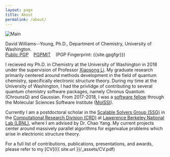 ```yaml
---
layout: page
title: About
permalink: /about/
---
```

![Main]({{site.url}}/_assets/profile.jpg)

David Williams--Young, Ph.D., Department of Chemistry, University of Washington.
<br>[Public PGP]({{site.url}}/_assets/dbwy_pub.txt) &nbsp;&nbsp; 
[PGPMIT](http://pgp.mit.edu/pks/lookup?op=vindex&search=0x8160257273C4F947) &nbsp;&nbsp;
(PGP Fingerprint: {{site.gpgfgr}})

I recieved my Ph.D. in Chemistry at the University of Washington in 2018 under the supervision
of Professor [Xiaosong Li](http://depts.washington.edu/ligroup). 
My graduate research primarily centered around methods development in the
field of quantum chemistry, specifically electronic structure theory. During my time at the University
of Washington, I had the privlidge of contributing to several quantum chemistry software packages, namely
Chronus Quantum (ChrounsQ) and Gaussian. From 2017-2018, I was a [software fellow](http://molssi.org/2018-phase-ii-molssi-software-fellows/) 
through the Molecular Sciences Software Institute ([MolSSI](http://molssi.org)).


Currently I am a postdoctoral scholar in the 
[Scalable Solvers Group (SSG)](https://crd.lbl.gov/departments/applied-mathematics/scalable-solvers/) in the 
[Computational Research Division (CRD)](https://crd.lbl.gov/)
at [Lawerence Berkeley National Lab (LBNL)](https://lbl.gov/), where I am advised by Dr. Chao Yang. My current 
projects center around massively parallel algorithms for eigenvalue problems which arise in electrionic structure
theory.

For a full list of contributions, publications, presentations, and awards, please refer to my [CV]({{ site.url }}/_assets/CV.pdf)
